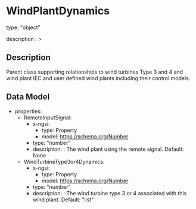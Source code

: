 # WindPlantDynamics
type: "object"
description : >
## Description
Parent class supporting relationships to wind turbines Type 3 and 4 and wind plant IEC and user defined wind plants including their control models.

## Data Model
  - properties:
    - RemoteInputSignal:
      - x-ngsi:
        - type: Property
        - model: https://schema.org/Number
      - type: "number"
      - description: : The wind plant using the remote signal. Default: None
    - WindTurbineType3or4Dynamics:
      - x-ngsi:
        - type: Property
        - model: https://schema.org/Number
      - type: "number"
      - description: : The wind turbine type 3 or 4 associated with this wind plant. Default: "list"
